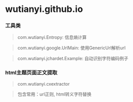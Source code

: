 # wutianyi.github.io

### 工具类
> com.wutianyi.Entropy: 信息熵计算

> com.wutianyi.google.UrlMain: 使用GenericUrl解析url

> com.wutianyi.jchardet.Example: 自动识别字符编码例子

### html主题页面正文提取
> com.wutianyi.cxextractor

> 包含常用：url正则, html转义字符替换

